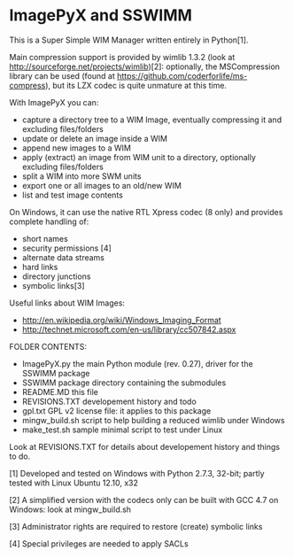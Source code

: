 ImagePyX and SSWIMM
===================

This is a Super Simple WIM Manager written entirely in Python[1].

Main compression support is provided by wimlib 1.3.2 (look at http://sourceforge.net/projects/wimlib)[2]:
optionally, the MSCompression library can be used (found at https://github.com/coderforlife/ms-compress), but
its LZX codec is quite unmature at this time.

With ImagePyX you can:
- capture a directory tree to a WIM Image, eventually compressing it and excluding files/folders
- update or delete an image inside a WIM
- append new images to a WIM
- apply (extract) an image from WIM unit to a directory, optionally excluding files/folders
- split a WIM into more SWM units
- export one or all images to an old/new WIM
- list and test image contents

On Windows, it can use the native RTL Xpress codec (8 only) and provides complete handling of:
 - short names
 - security permissions [4]
 - alternate data streams
 - hard links
 - directory junctions
 - symbolic links[3]


Useful links about WIM Images:
- http://en.wikipedia.org/wiki/Windows_Imaging_Format
- http://technet.microsoft.com/en-us/library/cc507842.aspx


FOLDER CONTENTS:
- ImagePyX.py		the main Python module (rev. 0.27), driver for the SSWIMM package
- SSWIMM		package directory containing the submodules
- README.MD		this file
- REVISIONS.TXT		developement history and todo
- gpl.txt		GPL v2 license file: it applies to this package
- mingw_build.sh        script to help building a reduced wimlib under Windows
- make_test.sh		sample minimal script to test under Linux

Look at REVISIONS.TXT for details about developement history and things to do.



[1] Developed and tested on Windows with Python 2.7.3, 32-bit; partly tested with Linux Ubuntu 12.10, x32

[2] A simplified version with the codecs only can be built with GCC 4.7 on Windows: look at mingw_build.sh

[3] Administrator rights are required to restore (create) symbolic links

[4] Special privileges are needed to apply SACLs

